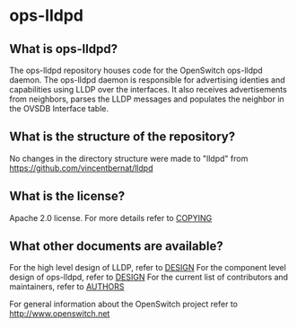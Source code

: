 ops-lldpd
===========

What is ops-lldpd?
--------------------
The ops-lldpd repository houses code for the OpenSwitch ops-lldpd daemon. The ops-lldpd daemon is responsible for advertising identies and capabilities using LLDP over the interfaces. It also receives advertisements from neighbors, parses the LLDP messages and populates the neighbor in the OVSDB Interface table.

What is the structure of the repository?
----------------------------------------
No changes in the directory structure were made to "lldpd" from https://github.com/vincentbernat/lldpd

What is the license?
--------------------
Apache 2.0 license. For more details refer to [COPYING](https://git.openswitch.net/cgit/openswitch/ops-lldpd/tree/COPYING)

What other documents are available?
-----------------------------------
For the high level design of LLDP, refer to [DESIGN](http://openswitch.net/documents/user/lldp_design)
For the component level design of ops-lldpd, refer to [DESIGN](https://www.openswitch.net/documents/dev/ops-lldpd/DESIGN)
For the current list of contributors and maintainers, refer to [AUTHORS](https://git.openswitch.net/cgit/openswitch/ops-lldpd/tree/AUTHORS.md)

For general information about the OpenSwitch project refer to http://www.openswitch.net
